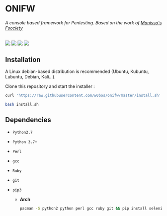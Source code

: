 # **ONIFW**
###### *A console based framework for Pentesting. Based on the work of [Manisso's Fsociety](https://github.com/Manisso/fsociety)*
![](https://img.shields.io/badge/License-MIT-blue.svg?longCache=true&style=popout-square)
![](https://img.shields.io/badge/Tested_On-Linux-orange.svg?longCache=true&style=popout-square)
![](https://img.shields.io/badge/Version-0.3.6-dark_green.svg?longCache=true&style=popout-square)
![](https://img.shields.io/badge/Python-3.7+-purple.svg?longCache=true&style=popout-square)

## **Installation**

A Linux debian-based distribution is recommended (Ubuntu, Kubuntu, Lubuntu, Debian, Kali...).

Clone this repository and start the installer :

```bash
curl 'https://raw.githubusercontent.com/w0bos/onifw/master/install.sh' > install.sh

bash install.sh
```



## Dependencies

- `Python2.7`

- `Python 3.7+`

- `Perl`

- `gcc`

- `Ruby`

- `git`

- `pip3`


  - **Arch**

    ```bash
    pacman -S python2 python perl gcc ruby git && pip install selenium
    ```
